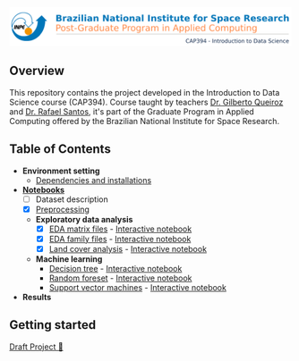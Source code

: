 <img src="https://raw.githubusercontent.com/AdrianoPereira/project-cap394/master/assets/images/header-en.png" />

## Overview
This repository contains the project developed in the Introduction to Data Science course (CAP394). Course taught by teachers [Dr. Gilberto Queiroz](http://www.dpi.inpe.br/~gribeiro/doku.php) and [Dr. Rafael Santos](http://www.lac.inpe.br/~rafael.santos), it's part of the Graduate Program in Applied Computing offered by the Brazilian National Institute for Space Research.

## Table of Contents
- **Environment setting**
  - [Dependencies and installations](https://github.com/AdrianoPereira/project-cap394/tree/master/docs/dependencies-and-installations.md)
- [**Notebooks**](https://github.com/AdrianoPereira/project-cap394/tree/master/docs/notebooks)
  - [ ] Dataset description
  - [x] [Preprocessing](https://github.com/AdrianoPereira/project-cap394/blob/master/notebooks/Preprocessing.ipynb)
  - **Exploratory data analysis**
    - [x] [EDA matrix files](https://github.com/AdrianoPereira/project-cap394/blob/master/notebooks/ExploratoryDataAnalysisMat.ipynb) - [Interactive notebook](https://kyso.io/AdrianoPereira/notebooks/file/ExploratoryDataAnalysisMat.ipynb#code=shown&files)
    - [x] [EDA family files](https://github.com/AdrianoPereira/project-cap394/blob/master/notebooks/ExploratoryDataAnalysisFam.ipynb) - [Interactive notebook](https://kyso.io/AdrianoPereira/notebooks/file/ExploratoryDataAnalysisFam.ipynb#code=shown&files)
    - [x] [Land cover analysis](https://github.com/AdrianoPereira/project-cap394/blob/master/notebooks/LandcoverAnalysis.ipynb) - [Interactive notebook](https://kyso.io/AdrianoPereira/notebooks/file/LandcoverAnalysis.ipynb#code=shown&files)
  - **Machine learning**
    - [Decision tree](https://github.com/AdrianoPereira/project-cap394/blob/master/notebooks/DecisionTree.ipynb) - [Interactive notebook](https://kyso.io/AdrianoPereira/notebooks/file/DecisionTree.ipynb#code=shown&files)
    - [Random foreset](https://github.com/AdrianoPereira/project-cap394/blob/master/notebooks/RandomForest.ipynb) - [Interactive notebook](https://kyso.io/AdrianoPereira/notebooks/file/RandomForest.ipynb#code=shown&files)
    - [Support vector machines](https://github.com/AdrianoPereira/project-cap394/blob/master/notebooks/SupportVectorMachine.ipynb) - [Interactive notebook](https://kyso.io/AdrianoPereira/notebooks/file/SupportVectorMachine.ipynb#code=shown&files)
- **Results**

## Getting started
[Draft Project 📕](https://github.com/AdrianoPereira/project-cap394/blob/master/src/project.ipynb)
